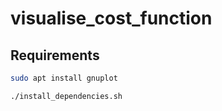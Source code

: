 # visualise_cost_function

## Requirements
```Bash
sudo apt install gnuplot

./install_dependencies.sh
```